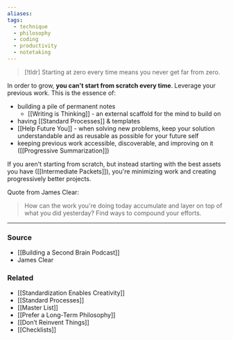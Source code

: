 ```yaml
---
aliases: 
tags:
  - technique
  - philosophy
  - coding
  - productivity
  - notetaking
---
```

> [!tldr] Starting at zero every time means you never get far from zero.

In order to grow, **you can't start from scratch every time**. Leverage your previous work. This is the essence of:

- building a pile of permanent notes
    - [[Writing is Thinking]] - an external scaffold for the mind to build on
- having [[Standard Processes]] & templates
- [[Help Future You]] - when solving new problems, keep your solution understandable and as reusable as possible for your future self
- keeping previous work accessible, discoverable, and improving on it ([[Progressive Summarization]])

If you aren't starting from scratch, but instead starting with the best assets you have ([[Intermediate Packets]]), you're minimizing work and creating progressively better projects. 

Quote from James Clear:
> How can the work you're doing today accumulate and layer on top of what you did yesterday? Find ways to compound your efforts.

---

### Source
- [[Building a Second Brain Podcast]]
- James Clear

### Related
- [[Standardization Enables Creativity]]
- [[Standard Processes]]
- [[Master List]]
- [[Prefer a Long-Term Philosophy]]
- [[Don’t Reinvent Things]] 
- [[Checklists]]